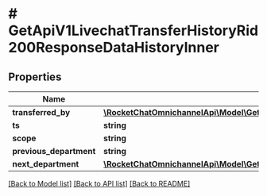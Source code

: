 # # GetApiV1LivechatTransferHistoryRid200ResponseDataHistoryInner

## Properties

Name | Type | Description | Notes
------------ | ------------- | ------------- | -------------
**transferred_by** | [**\RocketChatOmnichannelApi\Model\GetApiV1LivechatTransferHistoryRid200ResponseDataHistoryInnerTransferredBy**](GetApiV1LivechatTransferHistoryRid200ResponseDataHistoryInnerTransferredBy.md) |  | [optional]
**ts** | **string** |  | [optional]
**scope** | **string** |  | [optional]
**previous_department** | **string** |  | [optional]
**next_department** | [**\RocketChatOmnichannelApi\Model\GetApiV1LivechatTransferHistoryRid200ResponseDataHistoryInnerNextDepartment**](GetApiV1LivechatTransferHistoryRid200ResponseDataHistoryInnerNextDepartment.md) |  | [optional]

[[Back to Model list]](../../README.md#models) [[Back to API list]](../../README.md#endpoints) [[Back to README]](../../README.md)
